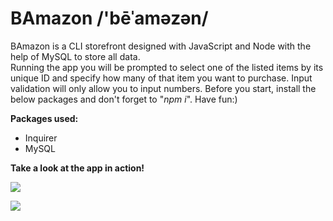 # BAmazon /'bēˈaməzən/

BAmazon is a CLI storefront designed with JavaScript and Node with the help of MySQL to store all data.  
Running the app you will be prompted to select one of the listed items by its unique ID and specify how many of that item you want to purchase. Input validation will only allow you to input numbers.
Before you start, install the below packages and don't forget to "*npm i*". Have fun:)

**Packages used:**
- Inquirer
- MySQL

**Take a look at the app in action!**

![](https://github.com/marinemekhakyan/BAmazon/blob/master/assets/customer.gif?raw=true)

![](https://github.com/marinemekhakyan/BAmazon/blob/master/assets/sql.gif?raw=true)
